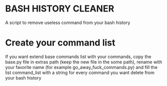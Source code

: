 BASH HISTORY CLEANER
====================

A script to remove useless command from your bash history


# Create your command list

If you want extend base commands list with your commands, copy the base.py file in extras path (keep the new file in the some path), rename with your favorite name (for example go_away_fuck_commands.py) and fill the list command_list with a string for every command you want delete from your bash history
